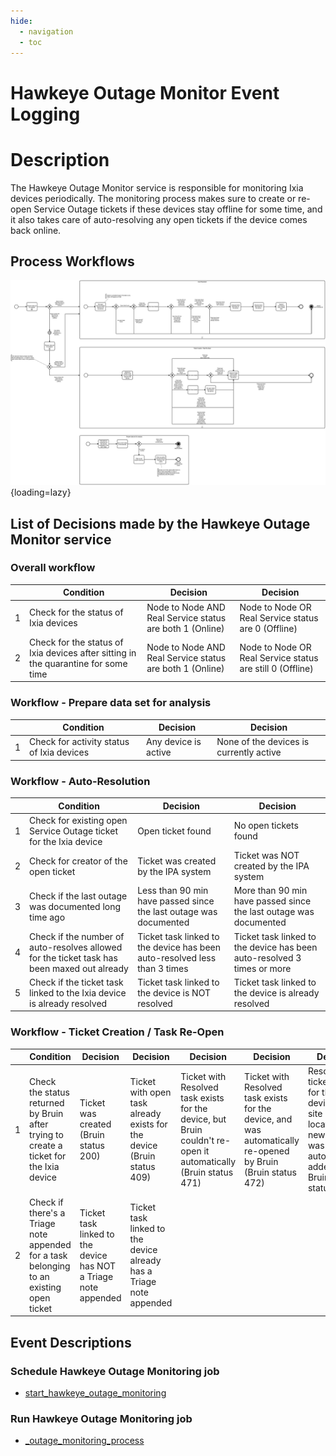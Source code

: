 ```yaml
---
hide:
  - navigation
  - toc
---
```


# Hawkeye Outage Monitor Event Logging

# Description
The Hawkeye Outage Monitor service is responsible for monitoring Ixia devices periodically. The monitoring process makes
sure to create or re-open Service Outage tickets if these devices stay offline for some time, and it also takes care of
auto-resolving any open tickets if the device comes back online.

## Process Workflows
![](../../images/hawkeye-outage-monitor.png){loading=lazy}

## List of Decisions made by the Hawkeye Outage Monitor service
### Overall workflow
|     | Condition                                                                          | Decision                                                 | Decision                                                  |
|-----|------------------------------------------------------------------------------------|----------------------------------------------------------|-----------------------------------------------------------|
| 1   | Check for the status of Ixia devices                                               | Node to Node AND Real Service status are both 1 (Online) | Node to Node OR Real Service status are 0 (Offline)       |
| 2   | Check for the status of Ixia devices after sitting in the quarantine for some time | Node to Node AND Real Service status are both 1 (Online) | Node to Node OR Real Service status are still 0 (Offline) |

### Workflow - Prepare data set for analysis
|     | Condition                                                                          | Decision                                                 | Decision                                                  |
|-----|------------------------------------------------------------------------------------|----------------------------------------------------------|-----------------------------------------------------------|
| 1   | Check for activity status of Ixia devices                                          | Any device is active                                     | None of the devices is currently active                   |

### Workflow - Auto-Resolution
|     | Condition                                                                                   | Decision                                                                  | Decision                                                                |
|-----|---------------------------------------------------------------------------------------------|---------------------------------------------------------------------------|-------------------------------------------------------------------------|
| 1   | Check for existing open Service Outage ticket for the Ixia device                           | Open ticket found                                                         | No open tickets found                                                   |
| 2   | Check for creator of the open ticket                                                        | Ticket was created by the IPA system                                      | Ticket was NOT created by the IPA system                                |
| 3   | Check if the last outage was documented long time ago                                       | Less than 90 min have passed since the last outage was documented         | More than 90 min have passed since the last outage was documented       |
| 4   | Check if the number of auto-resolves allowed for the ticket task has been maxed out already | Ticket task linked to the device has been auto-resolved less than 3 times | Ticket task linked to the device has been auto-resolved 3 times or more |
| 5   | Check if the ticket task linked to the Ixia device is already resolved                      | Ticket task linked to the device is NOT resolved                          | Ticket task linked to the device is already resolved                    |

### Workflow - Ticket Creation / Task Re-Open
|     | Condition                                                                               | Decision                                                        | Decision                                                               | Decision                                                                                                        | Decision                                                                                                     | Decision                                                                                                                            |
|-----|-----------------------------------------------------------------------------------------|-----------------------------------------------------------------|------------------------------------------------------------------------|-----------------------------------------------------------------------------------------------------------------|--------------------------------------------------------------------------------------------------------------|-------------------------------------------------------------------------------------------------------------------------------------|
| 1   | Check the status returned by Bruin after trying to create a ticket for the Ixia device  | Ticket was created (Bruin status 200)                           | Ticket with open task already exists for the device (Bruin status 409) | Ticket with Resolved task exists for the device, but Bruin couldn't re-open it automatically (Bruin status 471) | Ticket with Resolved task exists for the device, and was automatically re-opened by Bruin (Bruin status 472) | Resolved ticket exists for the device and site (physical location) - a new task was automatically added by Bruin (Bruin status 473) |
| 2   | Check if there's a Triage note appended for a task belonging to an existing open ticket | Ticket task linked to the device has NOT a Triage note appended | Ticket task linked to the device already has a Triage note appended    |                                                                                                                 |                                                                                                              |                                                                                                                                     |

## Event Descriptions
### Schedule Hawkeye Outage Monitoring job
* [start_hawkeye_outage_monitoring](../services/hawkeye-outage-monitor/actions/outage_monitoring/start_hawkeye_outage_monitoring.md)

### Run Hawkeye Outage Monitoring job
* [_outage_monitoring_process](../services/hawkeye-outage-monitor/actions/outage_monitoring/_outage_monitoring_process.md)
